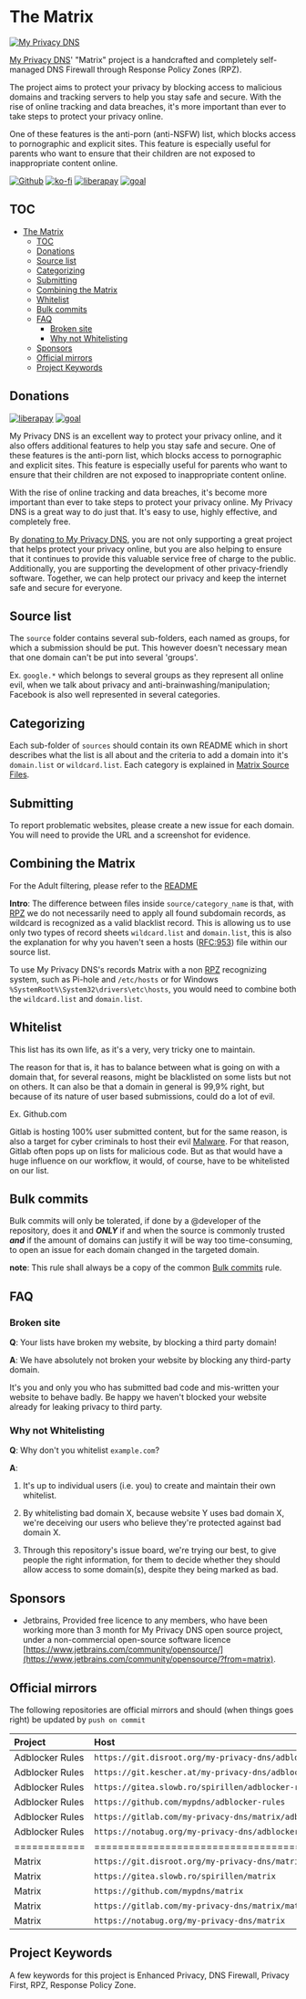 # The Matrix

[![My Privacy DNS](https://www.mypdns.org/images/logo.png)](https://www.mypdns.org/)

[My Privacy DNS](https://mypdns.org/)' "Matrix" project is
a handcrafted and completely self-managed DNS Firewall through Response
Policy Zones (RPZ).

The project aims to protect your privacy by blocking access to malicious
domains and tracking servers to help you stay safe and secure.
With the rise of online tracking and data breaches, it's more important
than ever to take steps to protect your privacy online.

One of these features is the anti-porn (anti-NSFW) list, which blocks access
to pornographic and explicit sites.
This feature is especially useful for parents who want to ensure that their
children are not exposed to inappropriate content online.

[![Github](.assets/icons/github.png)](https://github.com/mypdns/matrix)
[![ko-fi](.assets/icons/ko-fi.png)](DONATION.md)
[![liberapay](https://www.mypdns.org/fileproxy/?name=sp_receives_mypdns)](https://liberapay.com/MyPDNS/donate)
[![goal](https://www.mypdns.org/fileproxy/?name=sp_goal_mypdns)](https://liberapay.com/MyPDNS/donate)

## TOC

- [The Matrix](#the-matrix)
  - [TOC](#toc)
  - [Donations](#donations)
  - [Source list](#source-list)
  - [Categorizing](#categorizing)
  - [Submitting](#submitting)
  - [Combining the Matrix](#combining-the-matrix)
  - [Whitelist](#whitelist)
  - [Bulk commits](#bulk-commits)
  - [FAQ](#faq)
    - [Broken site](#broken-site)
    - [Why not Whitelisting](#why-not-whitelisting)
  - [Sponsors](#sponsors)
  - [Official mirrors](#official-mirrors)
  - [Project Keywords](#project-keywords)

## Donations

[![liberapay](https://mypdns.org/fileproxy/?name=sp_receives_spirillen)](https://liberapay.com/spirillen/donate)
[![goal](https://mypdns.org/fileproxy/?name=sp_goal_spirillen)](https://liberapay.com/spirillen/donate)

My Privacy DNS is an excellent way to protect your privacy online, and it also
offers additional features to help you stay safe and secure. One of these
features is the anti-porn list, which blocks access to pornographic and
explicit sites.
This feature is especially useful for parents who want to ensure that their
children are not exposed to inappropriate content online.

With the rise of online tracking and data breaches, it's become more important
than ever to take steps to protect your privacy online.
My Privacy DNS is a great way to do just that. It's easy to use, highly
effective, and completely free.

By [donating to My Privacy DNS](DONATION.md), you are not only supporting a
great project
that helps protect your privacy online, but you are also helping to ensure
that it continues to provide this valuable service free of charge to the public.
Additionally, you are supporting the development of other privacy-friendly
software.
Together, we can help protect our privacy and keep the internet safe and
secure for everyone.

## Source list

The `source` folder contains several sub-folders, each named as groups,
for which a submission should be put. This however doesn't necessary
mean that one domain can't be put into several 'groups'.

Ex. `google.*` which belongs to several groups as they represent all
online evil, when we talk about privacy and anti-brainwashing/manipulation;
Facebook is also well represented in several categories.

## Categorizing

Each sub-folder of `sources` should contain its own README which in
short describes what the list is all about and the criteria to add a domain
into it's `domain.list` or `wildcard.list`. Each category is explained
in [Matrix Source Files](source/README.md).

## Submitting

To report problematic websites, please create a new issue for each domain.
You will need to provide the URL and a screenshot for evidence.

## Combining the Matrix

For the Adult filtering, please refer to the [README](source/README.md)

**Intro**: The difference between files inside `source/category_name` is
that, with [RPZ][RPZ] we do not necessarily need to apply all found
subdomain records, as wildcard is recognized as a valid blacklist record.
This is allowing us to use only two types of record sheets `wildcard.list`
and `domain.list`, this is also the explanation for why you haven't seen
a hosts ([RFC:953][RFC953]) file within our source list.

To use My Privacy DNS's records Matrix with a non [RPZ][RPZ] recognizing
system, such as Pi-hole and `/etc/hosts` or for Windows
`%SystemRoot%\System32\drivers\etc\hosts`, you would need to combine both
the `wildcard.list` and `domain.list`.

## Whitelist

This list has its own life, as it's a very, very tricky one to
maintain.

The reason for that is, it has to balance between what is going on with
a domain that, for several reasons, might be blacklisted on some lists
but not on others. It can also be that a domain in general is 99,9%
right, but because of its nature of user based submissions, could do a
lot of evil.

Ex. Github.com

Gitlab is hosting 100% user submitted content, but for the same reason,
is also a target for cyber criminals to host their evil
[Malware](https://en.wikipedia.org/wiki/Malware). For that reason, Gitlab
often pops up on lists for malicious code. But as that would have a huge
influence on our workflow, it would, of course, have to be whitelisted on
our list.

## Bulk commits

Bulk commits will only be tolerated, if done by a @developer of the
repository, does it and **_ONLY_** if and when the source is commonly
trusted **_and_** if the amount of domains can justify it will be way too
time-consuming, to open an issue for each domain changed in the targeted
domain.

**note**: This rule shall always be a copy of the common
[Bulk commits][Bulk-commits] rule.

## FAQ

### Broken site

**Q**: Your lists have broken my website, by blocking a third party
domain!

**A**: We have absolutely not broken your website by blocking any
third-party domain.

It's you and only you who has submitted bad code and mis-written your
website to behave badly. Be happy we haven't blocked your website
already for leaking privacy to third party.

### Why not Whitelisting

**Q**: Why don't you whitelist `example.com`?

**A**:

1) It's up to individual users (i.e. you) to create and maintain their own
   whitelist.

2) By whitelisting bad domain X, because website Y uses bad domain X,
   we're deceiving our users who believe they're protected against bad
   domain X.

3) Through this repository's issue board, we're trying our best, to give
   people the right information, for them to decide whether they should
   allow access to some domain(s), despite they being marked as bad.

## Sponsors

- Jetbrains, Provided free licence to any members, who have been working more
  than 3 month for My Privacy DNS open source project, under a non-commercial
  open-source software licence
  [https://www.jetbrains.com/community/opensource/](https://www.jetbrains.com/community/opensource/?from=matrix).

## Official mirrors

The following repositories are official mirrors and should (when things
goes right) be updated by `push on commit`

| Project         | Host                                                       | Metode (push \| pull) |
|:----------------|:-----------------------------------------------------------|----------------------:|
| Adblocker Rules | `https://git.disroot.org/my-privacy-dns/adblocker-rules`   |                  push |
| Adblocker Rules | `https://git.kescher.at/my-privacy-dns/adblocker-rules`    |                  pull |
| Adblocker Rules | `https://gitea.slowb.ro/spirillen/adblocker-rules`         |                  pull |
| Adblocker Rules | `https://github.com/mypdns/adblocker-rules`                |                  push |
| Adblocker Rules | `https://gitlab.com/my-privacy-dns/matrix/adblocker-rules` |                  push |
| Adblocker Rules | `https://notabug.org/my-privacy-dns/adblocker-rules`       |                  pull |
| ============    | =====================================================      |      ================ |
| Matrix          | `https://git.disroot.org/my-privacy-dns/matrix`            |                  push |
| Matrix          | `https://gitea.slowb.ro/spirillen/matrix`                  |                  push |
| Matrix          | `https://github.com/mypdns/matrix`                         |                  push |
| Matrix          | `https://gitlab.com/my-privacy-dns/matrix/matrix`          |                  push |
| Matrix          | `https://notabug.org/my-privacy-dns/matrix`                |                  pull |

<!-- [AdWare]: https://kb.mypdns.org/issues?q=project:%20Matrix/new?issuable_template=AdWare "Issue template to commit adserver domains" -->

[Bulk-commits]: https://kb.mypdns.org/articles/MTX/Contributing#bulk-commits

<!-- [CryptoMiners]: https://kb.mypdns.org/issues?q=project:%20Matrix/new?issuable_template=CryptoMiner "Issue template to commit Crypto miners"

[DNS-Server]: https://kb.mypdns.org/issues?q=project:%20Matrix/new?issuable_template=DNS%20Server "Issue template to commit For blacklisting at the DNS level"

[EasyList]: https://github.com/easylist/easylist/

[Gambling]: https://kb.mypdns.org/issues?q=project:%20Matrix/new?issuable_template=Gambling "Issue template to commit Gambling site"

[getadmiral]: https://kb.mypdns.org/issues?q=project:%20Matrix/3023

[IP-Blocking]: https://kb.mypdns.org/issues?q=project:%20Matrix/new?issuable_template=IP%20Blocking "Issue template to commit Blocking by IP addresses"

[MalWare]: https://kb.mypdns.org/issues?q=project:%20Matrix/new?issuable_template=Malicious%20MalWare "Issue template to commit Malicious and or Malware"

[Phishing]: https://kb.mypdns.org/issues?q=project:%20Matrix/new?issuable_template=Phishing "Issue template to commit Phishing"

[PiratedDomain]: https://kb.mypdns.org/issues?q=project:%20Matrix/new?issuable_template=Pirated%20Domain "Issue template to commit Outdated domain, pirated and hijacked by domains Jackal's"

[Redirecting]: https://kb.mypdns.org/issues?q=project:%20Matrix/new?issuable_template=Redirecting "Issue template to commit URL shortening and other redirecting only domain"

[Removal]: #faq "Read the F.A.Q. *BEFORE* you proceed!"

[Removals]: https://kb.mypdns.org/issues?q=project:%20Matrix/new?issuable_template=False%20Positive "False Positive or removal of domains" -->

[RFC953]: https://www.rfc-editor.org/rfc/rfc953 "This RFC is the official specification of the Hostname Server Protocol."

<!-- [Scamming]: https://kb.mypdns.org/issues?q=project:%20Matrix/new?issuable_template=Scamming "Issue template to commit Scamming sites"

[Spam]: https://kb.mypdns.org/issues?q=project:%20Matrix/new?issuable_template=Spam "Issue template to commit Spam records"

[Spyware]: https://kb.mypdns.org/issues?q=project:%20Matrix/new?issuable_template=Spyware "Issue template to commit Spyware domains"

[Tracking]: https://kb.mypdns.org/issues?q=project:%20Matrix/new?issuable_template=Tracking "Issue template to commit Tracking records"

[TypoSquatting]: https://kb.mypdns.org/issues?q=project:%20Matrix/new?issuable_template=Typo%20Squatting "Issue template to commit Typo Squatting"

[Whitelist]: https://kb.mypdns.org/issues?q=project:%20Matrix/new?issuable_template=Whitelist -->

[RPZ]: https://kb.mypdns.org/articles/MTX/RPZ "Response Policy Zone"

## Project Keywords

A few keywords for this project is Enhanced Privacy, DNS Firewall,
Privacy First, RPZ, Response Policy Zone.
